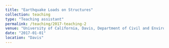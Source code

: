 ```yaml
---
title: "Earthquake Loads on Structures"
collection: teaching
type: "Teaching assistant"
permalink: /teaching/2017-teaching-2
venue: "University of California, Davis, Department of Civil and Environmental Engineering"
date: "2017-01-01"
location: "Davis"
---
```

